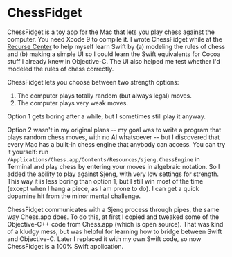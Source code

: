 # ChessFidget

ChessFidget is a toy app for the Mac that lets you play chess against the computer.  You need Xcode 9 to compile it.  I wrote ChessFidget while at the [Recurse Center](https://www.recurse.com/) to help myself learn Swift by (a) modeling the rules of chess and (b) making a simple UI so I could learn the Swift equivalents for Cocoa stuff I already knew in Objective-C.  The UI also helped me test whether I'd modeled the rules of chess correctly.

ChessFidget lets you choose between two strength options:

1. The computer plays totally random (but always legal) moves.
2. The computer plays very weak moves.

Option 1 gets boring after a while, but I sometimes still play it anyway.

Option 2 wasn't in my original plans -- my goal was to write a program that plays random chess moves, with no AI whatsoever -- but I discovered that every Mac has a built-in chess engine that anybody can access.  You can try it yourself: run `/Applications/Chess.app/Contents/Resources/sjeng.ChessEngine` in Terminal and play chess by entering your moves in algebraic notation.  So I added the ability to play against Sjeng, with very low settings for strength.  This way it is less boring than option 1, but I still win most of the time (except when I hang a piece, as I am prone to do).  I can get a quick dopamine hit from the minor mental challenge.

ChessFidget communicates with a Sjeng process through pipes, the same way Chess.app does.  To do this, at first I copied and tweaked some of the Objective-C++ code from Chess.app (which is open source).  That was kind of a kludgy mess, but was helpful for learning how to bridge between Swift and Objective-C.  Later I replaced it with my own Swift code, so now ChessFidget is a 100% Swift application.

